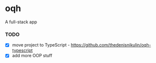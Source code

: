 # oqh
A full-stack app

### TODO
- [x] move project to TypeScript - https://github.com/thedenisnikulin/oqh-typescript
- [x] add more OOP stuff
